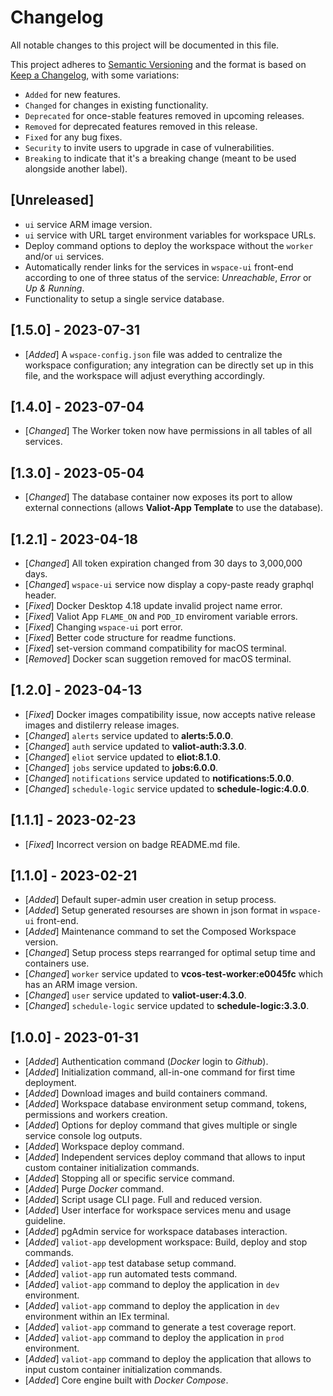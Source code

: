 <!-- markdownlint-disable MD024 -->
# Changelog

All notable changes to this project will be documented in this file.

This project adheres to [Semantic Versioning](https://semver.org/spec/v2.0.0.html) and the format is based on [Keep a Changelog](https://keepachangelog.com/en/1.0.0/), with some variations:

- `Added` for new features.
- `Changed` for changes in existing functionality.
- `Deprecated` for once-stable features removed in upcoming releases.
- `Removed` for deprecated features removed in this release.
- `Fixed` for any bug fixes.
- `Security` to invite users to upgrade in case of vulnerabilities.
- `Breaking` to indicate that it's a breaking change (meant to be used alongside another label).

## [Unreleased]

- `ui` service ARM image version.
- `ui` service with URL target environment variables for workspace URLs.
- Deploy command options to deploy the workspace without the `worker` and/or `ui` services.
- Automatically render links for the services in `wspace-ui` front-end according to one of three status of the service: *Unreachable*, *Error* or *Up & Running*.
- Functionality to setup a single service database.

## [1.5.0] - 2023-07-31

- [*Added*] A `wspace-config.json` file was added to centralize the workspace configuration; any integration can be directly set up in this file, and the workspace will adjust everything accordingly.

## [1.4.0] - 2023-07-04

- [*Changed*] The Worker token now have permissions in all tables of all services.

## [1.3.0] - 2023-05-04

- [*Changed*] The database container now exposes its port to allow external connections (allows **Valiot-App Template** to use the database).

## [1.2.1] - 2023-04-18

- [*Changed*] All token expiration changed from 30 days to 3,000,000 days.
- [*Changed*] `wspace-ui` service now display a copy-paste ready graphql header.
- [*Fixed*] Docker Desktop 4.18 update invalid project name error.
- [*Fixed*] Valiot App `FLAME_ON` and `POD_ID` enviroment variable errors.
- [*Fixed*] Changing `wspace-ui` port error.
- [*Fixed*] Better code structure for readme functions.
- [*Fixed*] set-version command compatibility for macOS terminal.
- [*Removed*] Docker scan suggetion removed for macOS terminal.

## [1.2.0] - 2023-04-13

- [*Fixed*] Docker images compatibility issue, now accepts native release images and distilerry release images.
- [*Changed*] `alerts` service updated to **alerts:5.0.0**.
- [*Changed*] `auth` service updated to **valiot-auth:3.3.0**.
- [*Changed*] `eliot` service updated to **eliot:8.1.0**.
- [*Changed*] `jobs` service updated to **jobs:6.0.0**.
- [*Changed*] `notifications` service updated to **notifications:5.0.0**.
- [*Changed*] `schedule-logic` service updated to **schedule-logic:4.0.0**.

## [1.1.1] - 2023-02-23

- [*Fixed*] Incorrect version on badge README.md file.

## [1.1.0] - 2023-02-21

- [*Added*] Default super-admin user creation in setup process.
- [*Added*] Setup generated resourses are shown in json format in `wspace-ui` front-end.
- [*Added*] Maintenance command to set the Composed Workspace version.
- [*Changed*] Setup process steps rearranged for optimal setup time and containers use.
- [*Changed*] `worker` service updated to **vcos-test-worker:e0045fc** which has an ARM image version.
- [*Changed*] `user` service updated to **valiot-user:4.3.0**.
- [*Changed*] `schedule-logic` service updated to **schedule-logic:3.3.0**.

## [1.0.0] - 2023-01-31

- [*Added*] Authentication command (*Docker* login to *Github*).
- [*Added*] Initialization command, all-in-one command for first time deployment.
- [*Added*] Download images and build containers command.
- [*Added*] Workspace database environment setup command, tokens, permissions and workers creation.
- [*Added*] Options for deploy command that gives multiple or single service console log outputs.
- [*Added*] Workspace deploy command.
- [*Added*] Independent services deploy command that allows to input custom container initialization commands.
- [*Added*] Stopping all or specific service command.
- [*Added*] Purge *Docker* command.
- [*Added*] Script usage CLI page. Full and reduced version.
- [*Added*] User interface for workspace services menu and usage guideline.
- [*Added*] pgAdmin service for workspace databases interaction.
- [*Added*] `valiot-app` development workspace: Build, deploy and stop commands.
- [*Added*] `valiot-app` test database setup command.
- [*Added*] `valiot-app` run automated tests command.
- [*Added*] `valiot-app` command to deploy the application in `dev` environment.
- [*Added*] `valiot-app` command to deploy the application in `dev` environment within an IEx terminal.
- [*Added*] `valiot-app` command to generate a test coverage report.
- [*Added*] `valiot-app` command to deploy the application in `prod` environment.
- [*Added*] `valiot-app` command to deploy the application that allows to input custom container initialization commands.
- [*Added*] Core engine built with *Docker Compose*.
